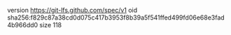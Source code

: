 version https://git-lfs.github.com/spec/v1
oid sha256:f829c87a38cd0d075c417b3953f8b39a5f541ffed499fd06e68e3fad4b966dd0
size 118

